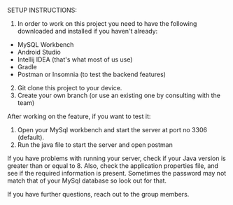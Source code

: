 SETUP INSTRUCTIONS:

1) In order to work on this project you need to have the following downloaded and installed if you haven't already:
- MySQL Workbench
- Android Studio
- Intellij IDEA (that's what most of us use)
- Gradle 
- Postman or Insomnia (to test the backend features)

2) Git clone this project to your device. 
3) Create your own branch (or use an existing one by consulting with the team) 

After working on the feature, if you want to test it: 
1) Open your MySql workbench and start the server at port no 3306 (default).
2) Run the java file to start the server and open postman 


If you have problems with running your server, check if your Java version is greater than or equal to 8. 
Also, check the application properties file, and see if the required information is present. Sometimes the password may not
match that of your MySql database so look out for that. 

If you have further questions, reach out to the group members.





